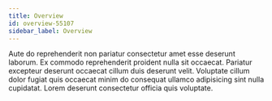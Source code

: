 ```yaml
---
title: Overview
id: overview-55107
sidebar_label: Overview
---
```


Aute do reprehenderit non pariatur consectetur amet esse deserunt laborum. Ex commodo reprehenderit proident nulla sit occaecat. Pariatur excepteur deserunt occaecat cillum duis deserunt velit. Voluptate cillum dolor fugiat quis occaecat minim do consequat ullamco adipisicing sint nulla cupidatat. Lorem deserunt consectetur officia quis voluptate.

